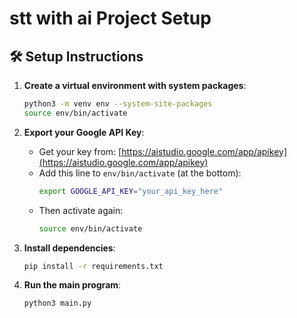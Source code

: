 # stt with ai Project Setup

## 🛠️ Setup Instructions

1. **Create a virtual environment with system packages**:
   ```bash
   python3 -m venv env --system-site-packages
   source env/bin/activate
   ```

2. **Export your Google API Key**:
   - Get your key from: [https://aistudio.google.com/app/apikey](https://aistudio.google.com/app/apikey)
   - Add this line to `env/bin/activate` (at the bottom):
     ```bash
     export GOOGLE_API_KEY="your_api_key_here"
     ```
   - Then activate again:
     ```bash
     source env/bin/activate
     ```

3. **Install dependencies**:
   ```bash
   pip install -r requirements.txt
   ```

4. **Run the main program**:
   ```bash
   python3 main.py
   ```